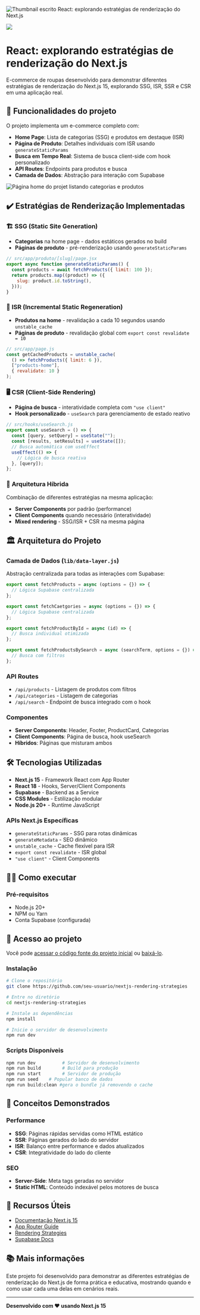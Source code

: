 ![Thumbnail escrito React: explorando estratégias de renderização do Next.js](https://github.com/user-attachments/assets/86caa3ed-acc5-45e4-878e-3f344ac2604d)

![](https://img.shields.io/github/license/alura-cursos/android-com-kotlin-personalizando-ui)

# React: explorando estratégias de renderização do Next.js

E-commerce de roupas desenvolvido para demonstrar diferentes estratégias de renderização do Next.js 15, explorando SSG, ISR, SSR e CSR em uma aplicação real.

## 🔨 Funcionalidades do projeto

O projeto implementa um e-commerce completo com:

- **Home Page**: Lista de categorias (SSG) e produtos em destaque (ISR)
- **Página de Produto**: Detalhes individuais com ISR usando `generateStaticParams`
- **Busca em Tempo Real**: Sistema de busca client-side com hook personalizado
- **API Routes**: Endpoints para produtos e busca
- **Camada de Dados**: Abstração para interação com Supabase

![Página home do projet listando categorias e produtos](https://raw.githubusercontent.com/gss-patricia/4861-nextjs-rendering-strategies/main/meteora-home.png)

## ✔️ Estratégias de Renderização Implementadas

### 🏗️ **SSG (Static Site Generation)**

- **Categorias** na home page - dados estáticos gerados no build
- **Páginas de produto** - pré-renderização usando `generateStaticParams`

```javascript
// src/app/produto/[slug]/page.jsx
export async function generateStaticParams() {
  const products = await fetchProducts({ limit: 100 });
  return products.map((product) => ({
    slug: product.id.toString(),
  }));
}
```

### 🔄 **ISR (Incremental Static Regeneration)**

- **Produtos na home** - revalidação a cada 10 segundos usando `unstable_cache`
- **Páginas de produto** - revalidação global com `export const revalidate = 10`

```javascript
// src/app/page.js
const getCachedProducts = unstable_cache(
  () => fetchProducts({ limit: 6 }),
  ["products-home"],
  { revalidate: 10 }
);
```

### 🖥️ **CSR (Client-Side Rendering)**

- **Página de busca** - interatividade completa com `"use client"`
- **Hook personalizado** - `useSearch` para gerenciamento de estado reativo

```javascript
// src/hooks/useSearch.js
export const useSearch = () => {
  const [query, setQuery] = useState("");
  const [results, setResults] = useState([]);
  // Busca automática com useEffect
  useEffect(() => {
    // Lógica de busca reativa
  }, [query]);
};
```

### 🎯 **Arquitetura Híbrida**

Combinação de diferentes estratégias na mesma aplicação:

- **Server Components** por padrão (performance)
- **Client Components** quando necessário (interatividade)
- **Mixed rendering** - SSG/ISR + CSR na mesma página

## 🏛️ Arquitetura do Projeto

### **Camada de Dados** (`lib/data-layer.js`)

Abstração centralizada para todas as interações com Supabase:

```javascript
export const fetchProducts = async (options = {}) => {
  // Lógica Supabase centralizada
};

export const fetchCaetgories = async (options = {}) => {
  // Lógica Supabase centralizada
};

export const fetchProductById = async (id) => {
  // Busca individual otimizada
};

export const fetchProductsBySearch = async (searchTerm, options = {}) => {
  // Busca com filtros
};
```

### **API Routes**

- `/api/products` - Listagem de produtos com filtros
- `/api/categories` - Listagem de categorias
- `/api/search` - Endpoint de busca integrado com o hook

### **Componentes**

- **Server Components**: Header, Footer, ProductCard, Categorias
- **Client Components**: Página de busca, hook useSearch
- **Híbridos**: Páginas que misturam ambos

## 🛠️ Tecnologias Utilizadas

- **Next.js 15** - Framework React com App Router
- **React 18** - Hooks, Server/Client Components
- **Supabase** - Backend as a Service
- **CSS Modules** - Estilização modular
- **Node.js 20+** - Runtime JavaScript

### **APIs Next.js Específicas**

- `generateStaticParams` - SSG para rotas dinâmicas
- `generateMetadata` - SEO dinâmico
- `unstable_cache` - Cache flexível para ISR
- `export const revalidate` - ISR global
- `"use client"` - Client Components

## 🏃‍♂️ Como executar

### **Pré-requisitos**

- Node.js 20+
- NPM ou Yarn
- Conta Supabase (configurada)

## 📁 Acesso ao projeto

Você pode [acessar o código fonte do projeto inicial](https://github.com/gss-patricia/4861-nextjs-rendering-strategies/tree/projeto-base) ou [baixá-lo](https://github.com/gss-patricia/4861-nextjs-rendering-strategies/archive/refs/heads/projeto-base.zip).

### **Instalação**

```bash
# Clone o repositório
git clone https://github.com/seu-usuario/nextjs-rendering-strategies

# Entre no diretório
cd nextjs-rendering-strategies

# Instale as dependências
npm install

# Inicie o servidor de desenvolvimento
npm run dev
```

### **Scripts Disponíveis**

```bash
npm run dev          # Servidor de desenvolvimento
npm run build        # Build para produção
npm run start        # Servidor de produção
npm run seed    # Popular banco de dados
npm run build:clean #gera o bundle já removendo o cache
```

## 🎯 Conceitos Demonstrados

### **Performance**

- **SSG**: Páginas rápidas servidas como HTML estático
- **SSR**: Páginas gerados do lado do servidor
- **ISR**: Balanço entre performance e dados atualizados
- **CSR**: Integratividade do lado do cliente

### **SEO**

- **Server-Side**: Meta tags geradas no servidor
- **Static HTML**: Conteúdo indexável pelos motores de busca

## 🔗 Recursos Úteis

- [Documentação Next.js 15](https://nextjs.org/docs)
- [App Router Guide](https://nextjs.org/docs/app)
- [Rendering Strategies](https://nextjs.org/docs/app/building-your-application/rendering)
- [Supabase Docs](https://supabase.com/docs)

## 📚 Mais informações

Este projeto foi desenvolvido para demonstrar as diferentes estratégias de renderização do Next.js de forma prática e educativa, mostrando quando e como usar cada uma delas em cenários reais.

---

**Desenvolvido com ❤️ usando Next.js 15**
